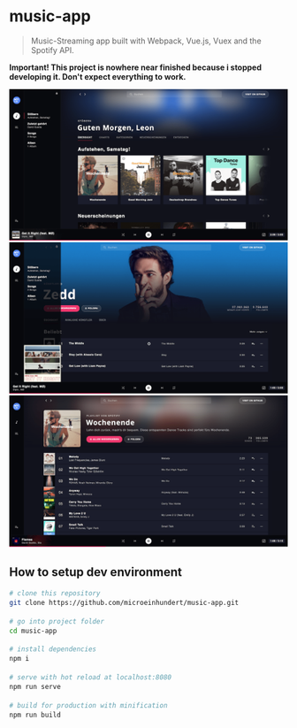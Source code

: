 # music-app

> Music-Streaming app built with Webpack, Vue.js, Vuex and the Spotify API.

**Important! This project is nowhere near finished because i stopped developing it. Don't expect everything to work.**

![Browse](src/assets/images/showcase1.png)
![artist](src/assets/images/showcase2.png)
![Playlist](src/assets/images/showcase3.png)

## How to setup dev environment

``` bash
# clone this repository
git clone https://github.com/microeinhundert/music-app.git

# go into project folder
cd music-app

# install dependencies
npm i

# serve with hot reload at localhost:8080
npm run serve

# build for production with minification
npm run build
```
